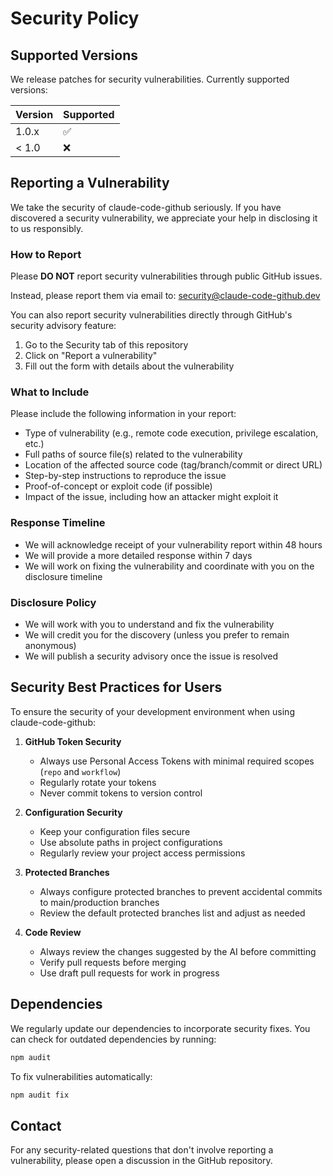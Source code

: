 # Security Policy

## Supported Versions

We release patches for security vulnerabilities. Currently supported versions:

| Version | Supported          |
| ------- | ------------------ |
| 1.0.x   | :white_check_mark: |
| < 1.0   | :x:                |

## Reporting a Vulnerability

We take the security of claude-code-github seriously. If you have discovered a security vulnerability, we appreciate your help in disclosing it to us responsibly.

### How to Report

Please **DO NOT** report security vulnerabilities through public GitHub issues.

Instead, please report them via email to: security@claude-code-github.dev

You can also report security vulnerabilities directly through GitHub's security advisory feature:
1. Go to the Security tab of this repository
2. Click on "Report a vulnerability"
3. Fill out the form with details about the vulnerability

### What to Include

Please include the following information in your report:
- Type of vulnerability (e.g., remote code execution, privilege escalation, etc.)
- Full paths of source file(s) related to the vulnerability
- Location of the affected source code (tag/branch/commit or direct URL)
- Step-by-step instructions to reproduce the issue
- Proof-of-concept or exploit code (if possible)
- Impact of the issue, including how an attacker might exploit it

### Response Timeline

- We will acknowledge receipt of your vulnerability report within 48 hours
- We will provide a more detailed response within 7 days
- We will work on fixing the vulnerability and coordinate with you on the disclosure timeline

### Disclosure Policy

- We will work with you to understand and fix the vulnerability
- We will credit you for the discovery (unless you prefer to remain anonymous)
- We will publish a security advisory once the issue is resolved

## Security Best Practices for Users

To ensure the security of your development environment when using claude-code-github:

1. **GitHub Token Security**
   - Always use Personal Access Tokens with minimal required scopes (`repo` and `workflow`)
   - Regularly rotate your tokens
   - Never commit tokens to version control

2. **Configuration Security**
   - Keep your configuration files secure
   - Use absolute paths in project configurations
   - Regularly review your project access permissions

3. **Protected Branches**
   - Always configure protected branches to prevent accidental commits to main/production branches
   - Review the default protected branches list and adjust as needed

4. **Code Review**
   - Always review the changes suggested by the AI before committing
   - Verify pull requests before merging
   - Use draft pull requests for work in progress

## Dependencies

We regularly update our dependencies to incorporate security fixes. You can check for outdated dependencies by running:

```bash
npm audit
```

To fix vulnerabilities automatically:

```bash
npm audit fix
```

## Contact

For any security-related questions that don't involve reporting a vulnerability, please open a discussion in the GitHub repository.